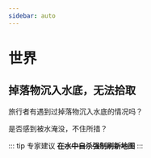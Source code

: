 ```yaml
---
sidebar: auto
---
```


# 世界

## 掉落物沉入水底，无法拾取

旅行者有遇到过掉落物沉入水底的情况吗？

是否感到被水淹没，不住所措？

::: tip 专家建议
**~~在水中自杀强制刷新地图~~**
:::

